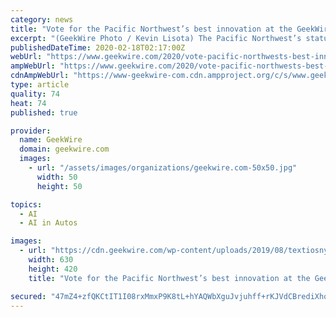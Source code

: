 ```yaml
---
category: news
title: "Vote for the Pacific Northwest’s best innovation at the GeekWire Awards"
excerpt: "(GeekWire Photo / Kevin Lisota) The Pacific Northwest’s status as an innovation hub is well-documented: It is at the center of the cloud computing revolution, a hotspot for artificial intelligence, and it will play a role in the future of driverless cars, mobile technology, video games and much more. But the innovation in the region goes well ..."
publishedDateTime: 2020-02-18T02:17:00Z
webUrl: "https://www.geekwire.com/2020/vote-pacific-northwests-best-innovation-geekwire-awards/"
ampWebUrl: "https://www.geekwire.com/2020/vote-pacific-northwests-best-innovation-geekwire-awards/amp/"
cdnAmpWebUrl: "https://www-geekwire-com.cdn.ampproject.org/c/s/www.geekwire.com/2020/vote-pacific-northwests-best-innovation-geekwire-awards/amp/"
type: article
quality: 74
heat: 74
published: true

provider:
  name: GeekWire
  domain: geekwire.com
  images:
    - url: "/assets/images/organizations/geekwire.com-50x50.jpg"
      width: 50
      height: 50

topics:
  - AI
  - AI in Autos

images:
  - url: "https://cdn.geekwire.com/wp-content/uploads/2019/08/textiosnyder-630x420.jpg"
    width: 630
    height: 420
    title: "Vote for the Pacific Northwest’s best innovation at the GeekWire Awards"

secured: "47mZ4+zfQKCtIT1I08rxMmxP9K8tL+hYAQWbXguJvjuhff+rKJVdCBrediXhqubKOSoPsp0TAk5F7EBzjU3g9xWDfWcPW4kuOdRyBwG9w0Z7Vgaaf3U7aph8qs+Xkus8qhEBytJmSXionbG7K7tKXTACQ3NxmxCPwrvxLefZ7Q+JXmmUFY7koiM3cl1AEl01275+iWdzJArioZHKzaq7B+bhSLEYFDNt2OknN/izBpjNcHyUuS8s3n8/cgjUQDYJWt9u6B8I0BoT0hy9jftJQu8uEKCjWvwajf/0Bt3/uDyjkTCg93/Ye3x2yC528xTi;duDyxR94IajAwvC+4pt6Zw=="
---
```


